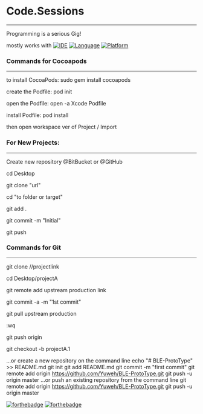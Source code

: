 # Code.Sessions
----
Programming is a serious Gig! 

mostly works with
[![IDE](https://img.shields.io/badge/Xcode-9-blue.svg)](https://developer.apple.com/xcode/)
[![Language](https://img.shields.io/badge/swift-4-orange.svg)](https://swift.org)
[![Platform](https://img.shields.io/badge/platform-iOS%2011-green.svg)](https://developer.apple.com/ios/)


### Commands for Cocoapods
----
to install CocoaPods: sudo gem install cocoapods

create the Podfile: pod init

open the Podfile: open -a Xcode Podfile

install Podfile: pod install

then open workspace ver of Project / Import 


### For New Projects:
-----
Create new repository @BitBucket or @GitHub

cd Desktop

git clone "url"

cd "to folder or target"

git add .

git commit -m "Initial"

git push



### Commands for Git
-----
git clone //projectlink

cd Desktop/projectA

git remote add upstream production link

git commit -a -m "1st commit"

git pull upstream production 

:wq

git push origin

git checkout -b projectA.1


…or create a new repository on the command line
echo "# BLE-ProtoType" >> README.md
git init
git add README.md
git commit -m "first commit"
git remote add origin https://github.com/Yuweh/BLE-ProtoType.git
git push -u origin master
…or push an existing repository from the command line
git remote add origin https://github.com/Yuweh/BLE-ProtoType.git
git push -u origin master

[![forthebadge](http://forthebadge.com/images/badges/made-with-swift.svg)](http://forthebadge.com) [![forthebadge](http://forthebadge.com/images/badges/built-with-love.svg)](http://forthebadge.com)
